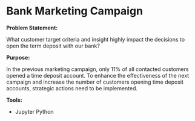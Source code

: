 # **Bank Marketing Campaign**

**Problem Statement:**

What customer target criteria and insight highly impact the decisions to open the term deposit with our bank?

**Purpose:**

In the previous marketing campaign, only 11% of all contacted customers opened a time deposit account. To enhance the effectiveness of the next campaign and increase the number of customers opening time deposit accounts, strategic actions need to be implemented.

**Tools:**
- Jupyter Python

